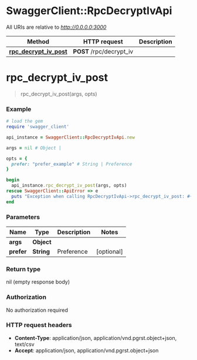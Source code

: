 # SwaggerClient::RpcDecryptIvApi

All URIs are relative to *http://0.0.0.0:3000*

Method | HTTP request | Description
------------- | ------------- | -------------
[**rpc_decrypt_iv_post**](RpcDecryptIvApi.md#rpc_decrypt_iv_post) | **POST** /rpc/decrypt_iv | 


# **rpc_decrypt_iv_post**
> rpc_decrypt_iv_post(args, opts)



### Example
```ruby
# load the gem
require 'swagger_client'

api_instance = SwaggerClient::RpcDecryptIvApi.new

args = nil # Object | 

opts = { 
  prefer: "prefer_example" # String | Preference
}

begin
  api_instance.rpc_decrypt_iv_post(args, opts)
rescue SwaggerClient::ApiError => e
  puts "Exception when calling RpcDecryptIvApi->rpc_decrypt_iv_post: #{e}"
end
```

### Parameters

Name | Type | Description  | Notes
------------- | ------------- | ------------- | -------------
 **args** | **Object**|  | 
 **prefer** | **String**| Preference | [optional] 

### Return type

nil (empty response body)

### Authorization

No authorization required

### HTTP request headers

 - **Content-Type**: application/json, application/vnd.pgrst.object+json, text/csv
 - **Accept**: application/json, application/vnd.pgrst.object+json



